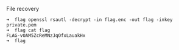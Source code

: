 File recovery

```
➜  flag openssl rsautl -decrypt -in flag.enc -out flag -inkey private.pem
➜  flag cat flag
FLAG-vOAM5ZcReMNzJqOfxLauakHx
➜  flag
```
